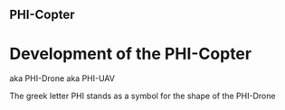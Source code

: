 ## PHI-Copter
# Development of the PHI-Copter
aka PHI-Drone
aka PHI-UAV

The greek letter PHI stands as a symbol for the shape of the PHI-Drone 
